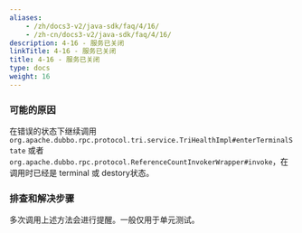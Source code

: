 ```yaml
---
aliases:
    - /zh/docs3-v2/java-sdk/faq/4/16/
    - /zh-cn/docs3-v2/java-sdk/faq/4/16/
description: 4-16 - 服务已关闭
linkTitle: 4-16 - 服务已关闭
title: 4-16 - 服务已关闭
type: docs
weight: 16
---
```







### 可能的原因

在错误的状态下继续调用 `org.apache.dubbo.rpc.protocol.tri.service.TriHealthImpl#enterTerminalState` 或者 `org.apache.dubbo.rpc.protocol.ReferenceCountInvokerWrapper#invoke`，在调用时已经是 terminal 或 destory状态。

### 排查和解决步骤

多次调用上述方法会进行提醒。一般仅用于单元测试。
